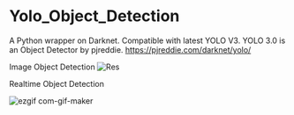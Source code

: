 # Yolo_Object_Detection

A Python wrapper on Darknet. Compatible with latest YOLO V3. YOLO 3.0 is an Object Detector by pjreddie.
https://pjreddie.com/darknet/yolo/

Image Object Detection
![Res](https://user-images.githubusercontent.com/87161901/131425683-93547dcc-299f-432a-a328-f458930d6090.png)


Realtime Object Detection

![ezgif com-gif-maker](https://user-images.githubusercontent.com/87161901/131425595-1bfa2a50-7634-4a33-a91b-f33be938737c.gif)

